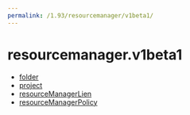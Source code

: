 ```yaml
---
permalink: /1.93/resourcemanager/v1beta1/
---
```


# resourcemanager.v1beta1



* [folder](folder.md)
* [project](project.md)
* [resourceManagerLien](resourceManagerLien.md)
* [resourceManagerPolicy](resourceManagerPolicy.md)